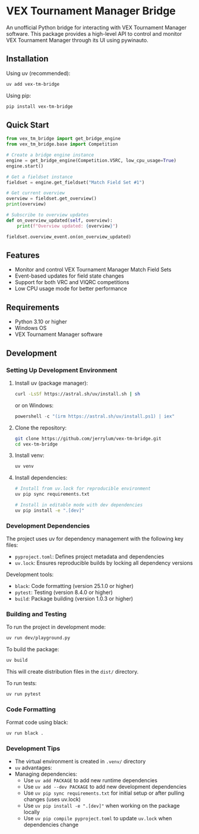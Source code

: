 # VEX Tournament Manager Bridge

An unofficial Python bridge for interacting with VEX Tournament Manager software. This package provides a high-level API to control and monitor VEX Tournament Manager through its UI using pywinauto.

## Installation

Using uv (recommended):
```bash
uv add vex-tm-bridge
```

Using pip:
```bash
pip install vex-tm-bridge
```

## Quick Start

```python
from vex_tm_bridge import get_bridge_engine
from vex_tm_bridge.base import Competition

# Create a bridge engine instance
engine = get_bridge_engine(Competition.V5RC, low_cpu_usage=True)
engine.start()

# Get a fieldset instance
fieldset = engine.get_fieldset("Match Field Set #1")

# Get current overview
overview = fieldset.get_overview()
print(overview)

# Subscribe to overview updates
def on_overview_updated(self, overview):
    print(f"Overview updated: {overview}")

fieldset.overview_event.on(on_overview_updated)
```

## Features

- Monitor and control VEX Tournament Manager Match Field Sets
- Event-based updates for field state changes
- Support for both VRC and VIQRC competitions
- Low CPU usage mode for better performance

## Requirements

- Python 3.10 or higher
- Windows OS
- VEX Tournament Manager software

## Development

### Setting Up Development Environment

1. Install uv (package manager):
   ```bash
   curl -LsSf https://astral.sh/uv/install.sh | sh
   ```
   or on Windows:
   ```powershell
   powershell -c "(irm https://astral.sh/uv/install.ps1) | iex"
   ```

2. Clone the repository:
   ```bash
   git clone https://github.com/jerrylum/vex-tm-bridge.git
   cd vex-tm-bridge
   ```

3. Install venv:
   ```bash
   uv venv
   ```

4. Install dependencies:
   ```bash
   # Install from uv.lock for reproducible environment
   uv pip sync requirements.txt
   
   # Install in editable mode with dev dependencies
   uv pip install -e ".[dev]"
   ```

### Development Dependencies

The project uses uv for dependency management with the following key files:
- `pyproject.toml`: Defines project metadata and dependencies
- `uv.lock`: Ensures reproducible builds by locking all dependency versions

Development tools:
- `black`: Code formatting (version 25.1.0 or higher)
- `pytest`: Testing (version 8.4.0 or higher)
- `build`: Package building (version 1.0.3 or higher)

### Building and Testing

To run the project in development mode:
```bash
uv run dev/playground.py
```

To build the package:

```bash
uv build
```

This will create distribution files in the `dist/` directory.

To run tests:

```bash
uv run pytest
```

### Code Formatting

Format code using black:
```bash
uv run black .
```

### Development Tips

- The virtual environment is created in `.venv/` directory
- `uv` advantages:
- Managing dependencies:
  - Use `uv add PACKAGE` to add new runtime dependencies
  - Use `uv add --dev PACKAGE` to add new development dependencies
  - Use `uv pip sync requirements.txt` for initial setup or after pulling changes (uses uv.lock)
  - Use `uv pip install -e ".[dev]"` when working on the package locally
  - Use `uv pip compile pyproject.toml` to update `uv.lock` when dependencies change
